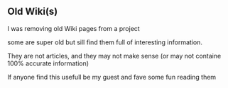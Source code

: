 ## Old Wiki(s)

I was removing old Wiki pages from a project

some are super old but sill find them full of interesting information.

They are not articles, and they may not make sense (or may not containe 100%
accurate information)

If anyone find this usefull be my guest and fave some fun reading them
